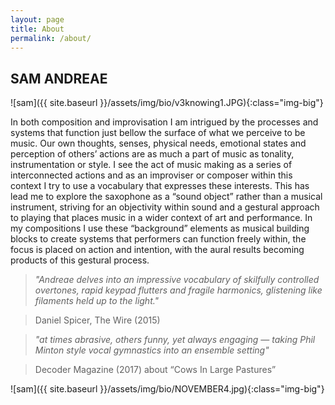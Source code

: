 ```yaml
---
layout: page
title: About
permalink: /about/
---
```


## SAM ANDREAE

![sam]({{ site.baseurl }}/assets/img/bio/v3knowing1.JPG){:class="img-big"}

In both composition and improvisation I am intrigued by the processes and systems that function just bellow the surface of what we perceive to be music. Our own thoughts, senses, physical needs, emotional states and perception of others’ actions are as much a part of music as tonality, instrumentation or style. I see the act of music making as a series of interconnected actions and as an improviser or composer within this context I try to use a vocabulary that expresses these interests. This has lead me to explore the saxophone as a “sound object” rather than a musical instrument, striving for an objectivity within sound and a gestural approach to playing that places music in a wider context of art and performance. In my compositions I use these “background” elements as musical building blocks to create systems that performers can function freely within, the focus is placed on action and intention, with the aural results becoming products of this gestural process.

>*"Andreae delves into an impressive vocabulary of skilfully controlled overtones, rapid keypad flutters and fragile harmonics, glistening like filaments held up to the light."*

>Daniel Spicer, The Wire (2015)

>*"at times abrasive, others funny, yet always engaging — taking Phil Minton style vocal gymnastics into an ensemble setting"*

>Decoder Magazine (2017) about “Cows In Large Pastures”

![sam]({{ site.baseurl }}/assets/img/bio/NOVEMBER4.jpg){:class="img-big"}

